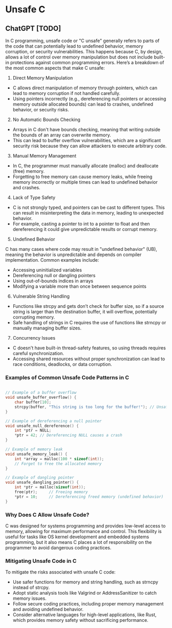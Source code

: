 # Unsafe C

## ChatGPT [TODO]

In C programming, unsafe code or "C unsafe" generally refers to parts of the
code that can potentially lead to undefined behavior, memory corruption, or
security vulnerabilities. This happens because C, by design, allows a lot of
control over memory manipulation but does not include built-in protections
against common programming errors. Here’s a breakdown of the most common
aspects that make C unsafe:

1. Direct Memory Manipulation

- C allows direct manipulation of memory through pointers, which can lead to
  memory corruption if not handled carefully.
- Using pointers incorrectly (e.g., dereferencing null pointers or accessing
  memory outside allocated bounds) can lead to crashes, undefined behavior, or
  security risks.

2. No Automatic Bounds Checking

- Arrays in C don't have bounds checking, meaning that writing outside the
  bounds of an array can overwrite memory.
- This can lead to buffer overflow vulnerabilities, which are a significant
  security risk because they can allow attackers to execute arbitrary code.

3. Manual Memory Management

- In C, the programmer must manually allocate (malloc)
  and deallocate (free) memory.
- Forgetting to free memory can cause memory leaks, while freeing memory
  incorrectly or multiple times can lead to undefined behavior and crashes.

4. Lack of Type Safety

- C is not strongly typed, and pointers can be cast to different types.
  This can result in misinterpreting the data in memory,
  leading to unexpected behavior.
- For example, casting a pointer to int to a pointer to float and then
  dereferencing it could give unpredictable results or corrupt memory.

5. Undefined Behavior

C has many cases where code may result in "undefined behavior" (UB), meaning
the behavior is unpredictable and depends on compiler implementation.
Common examples include:
- Accessing uninitialized variables
- Dereferencing null or dangling pointers
- Using out-of-bounds indices in arrays
- Modifying a variable more than once between sequence points

6. Vulnerable String Handling

- Functions like strcpy and gets don’t check for buffer size, so if a source
  string is larger than the destination buffer, it will overflow, potentially
  corrupting memory.
- Safe handling of strings in C requires the use of functions like strncpy or
  manually managing buffer sizes.

7. Concurrency Issues

- C doesn't have built-in thread-safety features, so using threads requires
  careful synchronization.
- Accessing shared resources without proper synchronization can lead to race
  conditions, deadlocks, or data corruption.

### Examples of Common Unsafe Code Patterns in C

```c

// Example of a buffer overflow
void unsafe_buffer_overflow() {
    char buffer[10];
    strcpy(buffer, "This string is too long for the buffer!"); // Unsafe, no bounds checking
}

// Example of dereferencing a null pointer
void unsafe_null_dereference() {
    int *ptr = NULL;
    *ptr = 42; // Dereferencing NULL causes a crash
}

// Example of memory leak
void unsafe_memory_leak() {
    int *array = malloc(100 * sizeof(int));
    // Forget to free the allocated memory
}

// Example of dangling pointer
void unsafe_dangling_pointer() {
    int *ptr = malloc(sizeof(int));
    free(ptr);     // Freeing memory
    *ptr = 10;     // Dereferencing freed memory (undefined behavior)
}
```

### Why Does C Allow Unsafe Code?

C was designed for systems programming and provides low-level access to memory,
allowing for maximum performance and control. This flexibility is useful for
tasks like OS kernel development and embedded systems programming, but it also
means C places a lot of responsibility on the programmer to avoid dangerous
coding practices.

### Mitigating Unsafe Code in C

To mitigate the risks associated with unsafe C code:

- Use safer functions for memory and string handling, such as strncpy instead of strcpy.
- Adopt static analysis tools like Valgrind or AddressSanitizer to catch memory issues.
- Follow secure coding practices, including proper memory management and avoiding undefined behavior.
- Consider alternative languages for high-level applications, like Rust, which provides memory safety without sacrificing performance.
